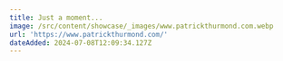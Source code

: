 ```yaml
---
title: Just a moment...
image: /src/content/showcase/_images/www.patrickthurmond.com.webp
url: 'https://www.patrickthurmond.com/'
dateAdded: 2024-07-08T12:09:34.127Z
---
```


